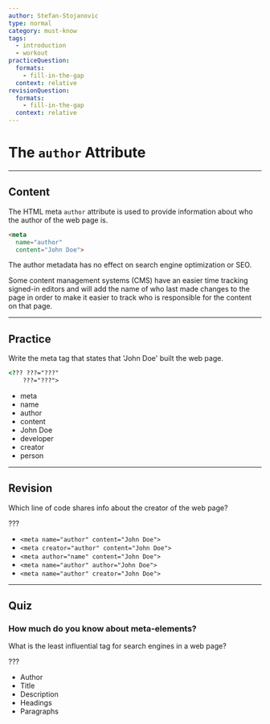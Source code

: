 ```yaml
---
author: Stefan-Stojanovic
type: normal
category: must-know
tags:
  - introduction
  - workout
practiceQuestion:
  formats:
    - fill-in-the-gap
  context: relative
revisionQuestion:
  formats:
    - fill-in-the-gap
  context: relative
---
```


# The `author` Attribute


---

## Content

The HTML meta `author` attribute is used to provide information about who the author of the web page is.

```html
<meta
  name="author"
  content="John Doe">
```

The author metadata has no effect on search engine optimization or SEO.

Some content management systems (CMS) have an easier time tracking signed-in editors and will add the name of who last made changes to the page in order to make it easier to track who is responsible for the content on that page.


---

## Practice

Write the meta tag that states that 'John Doe' built the web page.

```html
<??? ???="???"
    ???="???">
```

- meta
- name
- author
- content
- John Doe
- developer
- creator
- person


---

## Revision

Which line of code shares info about the creator of the web page?

???

- `<meta name="author" content="John Doe">`
- `<meta creator="author" content="John Doe">`
- `<meta author="name" content="John Doe">`
- `<meta name="author" author="John Doe">`
- `<meta name="author" creator="John Doe">`


---

## Quiz

### How much do you know about meta-elements?


What is the least influential tag for search engines in a web page?

???

- Author
- Title
- Description
- Headings
- Paragraphs
